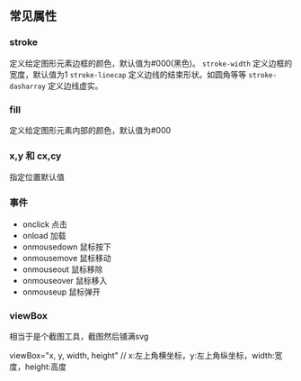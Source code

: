 ## 常见属性

### stroke
定义给定图形元素边框的颜色，默认值为#000(黑色)。
`stroke-width` 定义边框的宽度，默认值为1
`stroke-linecap` 定义边线的结束形状。如圆角等等
`stroke-dasharray` 定义边线虚实。

### fill

定义给定图形元素内部的颜色，默认值为#000

### x,y 和 cx,cy
指定位置默认值

### 事件
- onclick 点击
- onload 加载
- onmousedown 鼠标按下
- onmousemove 鼠标移动
- onmouseout 鼠标移除
- onmouseover 鼠标移入
- onmouseup 鼠标弹开

### viewBox

相当于是个截图工具，截图然后铺满svg

viewBox="x, y, width, height"  // x:左上角横坐标，y:左上角纵坐标，width:宽度，height:高度